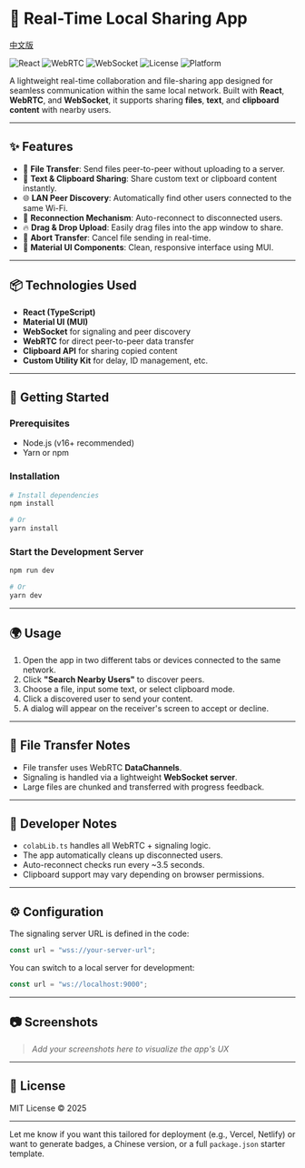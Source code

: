 # 🔗 Real-Time Local Sharing App

[中文版](./documents/README-CN.md)

![React](https://img.shields.io/badge/React-18.x-blue?logo=react)
![WebRTC](https://img.shields.io/badge/WebRTC-P2P-brightgreen?logo=webrtc)
![WebSocket](https://img.shields.io/badge/WebSocket-Connected-orange?logo=websocket)
![License](https://img.shields.io/badge/License-MIT-yellow)
![Platform](https://img.shields.io/badge/Platform-LAN%20only-lightgrey)


A lightweight real-time collaboration and file-sharing app designed for seamless communication within the same local network. Built with **React**, **WebRTC**, and **WebSocket**, it supports sharing **files**, **text**, and **clipboard content** with nearby users.

---

## ✨ Features

- 📁 **File Transfer**: Send files peer-to-peer without uploading to a server.
- 📝 **Text & Clipboard Sharing**: Share custom text or clipboard content instantly.
- 🌐 **LAN Peer Discovery**: Automatically find other users connected to the same Wi-Fi.
- 🔄 **Reconnection Mechanism**: Auto-reconnect to disconnected users.
- 🔥 **Drag & Drop Upload**: Easily drag files into the app window to share.
- 🚫 **Abort Transfer**: Cancel file sending in real-time.
- 🧊 **Material UI Components**: Clean, responsive interface using MUI.

---

## 📦 Technologies Used

- **React (TypeScript)**
- **Material UI (MUI)**
- **WebSocket** for signaling and peer discovery
- **WebRTC** for direct peer-to-peer data transfer
- **Clipboard API** for sharing copied content
- **Custom Utility Kit** for delay, ID management, etc.

---

## 🚀 Getting Started

### Prerequisites

- Node.js (v16+ recommended)
- Yarn or npm

### Installation

```bash
# Install dependencies
npm install

# Or
yarn install
```

### Start the Development Server

```bash
npm run dev

# Or
yarn dev
```

---

## 🌍 Usage

1. Open the app in two different tabs or devices connected to the same network.
2. Click **"Search Nearby Users"** to discover peers.
3. Choose a file, input some text, or select clipboard mode.
4. Click a discovered user to send your content.
5. A dialog will appear on the receiver's screen to accept or decline.

---

## 📁 File Transfer Notes

- File transfer uses WebRTC **DataChannels**.
- Signaling is handled via a lightweight **WebSocket server**.
- Large files are chunked and transferred with progress feedback.

---

## 🧪 Developer Notes

- `colabLib.ts` handles all WebRTC + signaling logic.
- The app automatically cleans up disconnected users.
- Auto-reconnect checks run every ~3.5 seconds.
- Clipboard support may vary depending on browser permissions.

---

## ⚙️ Configuration

The signaling server URL is defined in the code:
```ts
const url = "wss://your-server-url";
```

You can switch to a local server for development:
```ts
const url = "ws://localhost:9000";
```

---

## 📷 Screenshots

> _Add your screenshots here to visualize the app's UX_

---

## 📜 License

MIT License © 2025

---

Let me know if you want this tailored for deployment (e.g., Vercel, Netlify) or want to generate badges, a Chinese version, or a full `package.json` starter template.